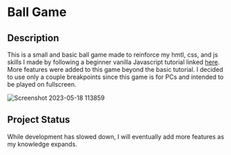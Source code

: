# Ball Game
## Description
This is a small and basic ball game made to reinforce my hmtl, css, and js skills I made by following a beginner vanilla Javascript tutorial linked [here](https://developer.mozilla.org/en-US/docs/Games/Tutorials/2D_Breakout_game_pure_JavaScript/Create_the_Canvas_and_draw_on_it). More features were added to this game beyond the basic tutorial. I decided to use only a couple breakpoints since this game is for PCs and intended to be played on fullscreen.

![Screenshot 2023-05-18 113859](https://github.com/cami1887/Ball-Game/assets/116380828/70a57f72-98ff-46eb-84d2-0500b1a4b741)
## Project Status
While development has slowed down, I will eventually add more features as my knowledge expands.
